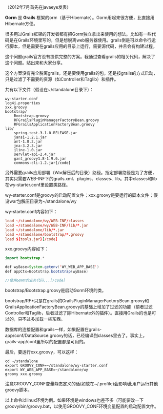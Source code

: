 （2012年7月首先在javaeye发表）

**Gorm** 是 **Grails** 框架的orm（基于Hibernate）。Gorm用起来很方便，比直接用Hibernate方便。

很多用过Grails框架的开发者都有把Gorm独立拿出来使用的想法。比如有一些代码是在Grails环境里写的，但是想脱离web服务器使用。grails倒是可以命令行运行脚本，但是需要在grails应用的目录上运行，需要源代码，并且会有构建过程。

这个问题grails官方没有提供完整的方案。我通过查看grails的相关代码，解决了这个问题。贴出来和大家分享。


这个方案没有完全脱离grails，还是要使用grails的包，还是按grails的方式启动，只是过滤了不需要的资源（如Controller和Taglib）和插件。


共有以下文件（假设在~/standalone目录下）：


```
wy-starter.conf
log4j.properties
xxx.groovy
bootstrap/
    Bootstrap.groovy
    RFGrailsPluginManagerFactoryBean.groovy
    RFGrailsApplicationFactoryBean.groovy
lib/
    spring-test-3.1.0.RELEASE.jar
    jansi-1.2.1.jar
    ant-1.8.2.jar
    jna-3.2.3.jar
    jline-1.0.jar
    servlet-api-2.4.jar
    gant_groovy1.8-1.9.6.jar
    commons-cli-1.2.jar[/code]
```


另外需要grails应用部署（War解压后的目录）路径。指定部署路径是为了方便，其实只需要WEB-INF下的grails.xml、plugins、classes、lib。其中classes和lib在wy-starter.conf里设置类路径。

 
wy-starter.conf是groovy的启动配置文件；xxx.groovy是要运行的脚本文件；假设war包解压目录为~/standalone/wy
 
wy-starter.conf内容如下：

```conf
load ~/standalone/wy/WEB-INF/classes
load ~/standalone/wy/WEB-INF/lib/*.jar
load ~/standalone/lib/*.jar
load ~/standalone/bootstrap/*.groovy
load ${tools.jar}[/code]
```

xxx.groovy内容如下：

```java
import bootstrap.*

def wyBase=System.getenv('WY_WEB_APP_BASE')
def appCtx=Bootstrap.bootstrap(wyBase)

//使用GORM的业务代码...[/code]
```

bootstrap/Bootstrap.groovy是启动Gorm环境的类。


bootstrap/RF*只是在grails的GrailsPluginManagerFactoryBean.groovy和GrailsApplicationFactoryBean.groovy的基础上增加了过滤的功能（前者过滤Controller和Taglib，后者过滤了除Hibernate外的插件）。直接用Grails的也是可以的，只不过多加载一些东西。


数据库的连接配置和grails一样，如果配置在grails-app/conf/DataSource.groovy的话，已经编译到classes里去了。事实上，grails-app/conf里所以的配置都是可用的。


最后，要运行xxx.groovy，可以这样：


```shell
cd ~/standalone
export GROOVY_CONF=~/standalone/wy-starter.conf
export WY_WEB_APP_BASE=~/standalone/wy
groovy xxx.groovy
```
 
注意GROOVY_CONF变量静态定义的话(如放在~/.profile)会影响i此用户运行其他groovy脚本。

以上命令以linux环境为例。如果环境是windows也差不多（可能要改一下groovy/bin/groovy.bat，以使用GROOVY_CONF环境变量配置的启动配置文件。
